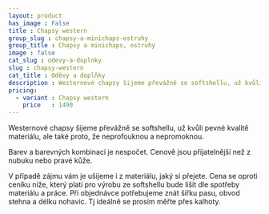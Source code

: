 ```yaml
---
layout: product
has_image : False
title : Chapsy western
group_slug : chapsy-a-minichaps-ostruhy
group_title : Chapsy a minichaps, ostruhy
image : false
cat_slug : odevy-a-doplnky
slug : chapsy-western
cat_title : Oděvy a doplňky
description : Westernové chapsy šijeme převážně se softshellu, už kvůli pevné kvalitě materiálu, ale také proto, že neprofouknou a nepromoknou.
pricing:
  - variant : Chapsy western
    price   : 1490
---
```


Westernové chapsy šijeme převážně se softshellu, už kvůli pevné kvalitě materiálu, ale také proto, že neprofouknou a nepromoknou.

Barev a barevných kombinací je nespočet. Cenově jsou přijatelnější než z nubuku nebo pravé kůže.

V případě zájmu vám je ušijeme i z materiálu, jaký si přejete. Cena se oproti ceníku níže, který platí pro výrobu ze softshellu bude lišit dle spotřeby materiálu a práce. Při objednávce potřebujeme znát šířku pasu, obvod stehna a délku nohavic. Tj ideálně se prosím měřte přes kalhoty.

